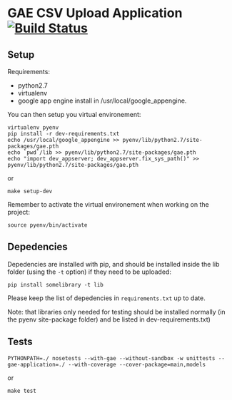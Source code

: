 # GAE CSV Upload Application [![Build Status](https://travis-ci.org/SingaporeClouds/education.png?branch=master)](https://travis-ci.org/SingaporeClouds/education)

## Setup

Requirements:
- python2.7
- virtualenv
- google app engine install in /usr/local/google_appengine.

You can then setup you virtual environement:
```
virtualenv pyenv
pip install -r dev-requirements.txt
echo /usr/local/google_appengine >> pyenv/lib/python2.7/site-packages/gae.pth
echo `pwd`/lib >> pyenv/lib/python2.7/site-packages/gae.pth
echo "import dev_appserver; dev_appserver.fix_sys_path()" >> pyenv/lib/python2.7/site-packages/gae.pth
```

or

```
make setup-dev
```

Remember to activate the virtual environement when working on the project:
```
source pyenv/bin/activate
```

## Depedencies

Depedencies are installed with pip, and should be installed inside the 
lib folder (using the `-t` option) if they need to be uploaded:

```
pip install somelibrary -t lib
```

Please keep the list of depedencies in `requirements.txt` up to date.

Note: that libraries only needed for testing should be installed normally
(in the pyenv site-package folder) and be listed in dev-requirements.txt)


## Tests

```
PYTHONPATH=./ nosetests --with-gae --without-sandbox -w unittests --gae-application=./ --with-coverage --cover-package=main,models
```

or

```
make test
```